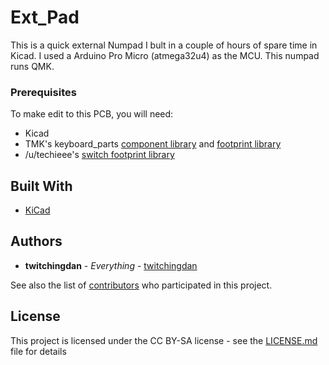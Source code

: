 # Ext_Pad

This is a quick external Numpad I bult in a couple of hours of spare time in Kicad. I used a Arduino Pro Micro (atmega32u4) as the MCU. This numpad runs QMK.

### Prerequisites

To make edit to this PCB, you will need:



* Kicad
* TMK's keyboard_parts [component library](https://github.com/tmk/kicad_lib_tmk) and [footprint library](https://github.com/tmk/keyboard_parts.pretty)
* /u/techieee's [switch footprint library](https://github.com/egladman/keebs.pretty)

## Built With

* [KiCad](kicad-pcb.org/)

## Authors

* **twitchingdan** - *Everything* - [twitchingdan](https://github.com/twitchingdan)

See also the list of [contributors](https://github.com/your/project/contributors) who participated in this project.

## License

This project is licensed under the CC BY-SA license - see the [LICENSE.md](LICENSE.md) file for details


